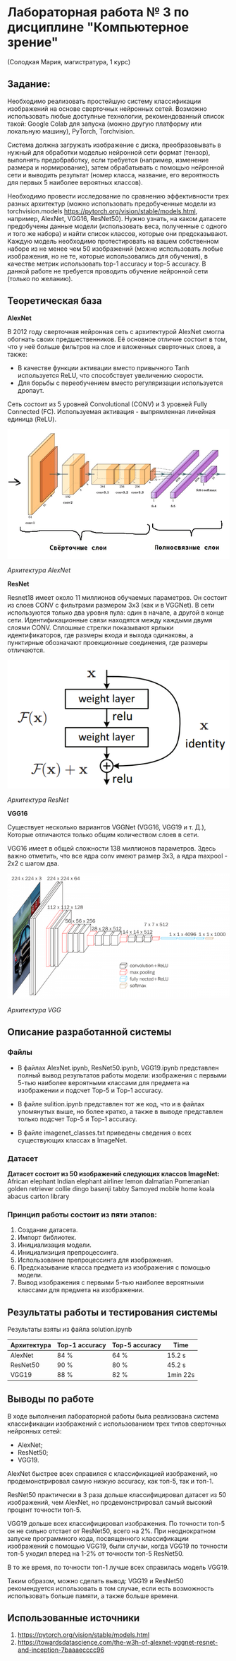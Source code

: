 # Лабораторная работа № 3 по дисциплине "Компьютерное зрение" 
(Солодкая Мария, магистратура, 1 курс)

## Задание:
Необходимо реализовать простейшую систему классификации изображений на основе сверточных нейронных сетей. Возможно использовать любые
доступные технологии, рекомендованный список такой: Google Colab для запуска (можно другую платформу или локальную машину), PyTorch, Torchvision.

Система должна загружать изображение с диска, преобразовывать в нужный для обработки моделью нейронной сети формат (тензор), выполнять
предобработку, если требуется (например, изменение размера и нормирование), затем обрабатывать с помощью нейронной сети и выводить
результат (номер класса, название, его вероятность для первых 5 наиболее вероятных классов).

Необходимо провести исследование по сравнению эффективности трех разных архитектур (можно использовать предобученные модели из
torchvision.models https://pytorch.org/vision/stable/models.html, например, AlexNet, VGG16, ResNet50). Нужно узнать, на каком датасете предобучены данные модели (использовать веса, полученные с одного и того же набора) и найти список классов, которые они предсказывают. Каждую модель необходимо протестировать на вашем собственном наборе из не менее чем 50 изображений (можно использовать любые изображения, но не те, которые использовались для обучения), в качестве метрик использовать top-1 accuracy и top-5 accuracy. В данной работе не требуется проводить обучение нейронной сети (только по желанию).

## Теоретическая база
**AlexNet**

В 2012 году сверточная нейронная сеть с архитектурой AlexNet смогла обогнать своих предшественников. Её основное отличие состоит в том, что у неё больше фильтров на слое и вложенных сверточных слоев, а также:

* В качестве функции активации вместо привычного Tanh используется ReLU, что способствует увеличению скорости.
* Для борьбы с переобучением вместо регуляризации используется дропаут.

Сеть состоит из 5 уровней Convolutional (CONV) и 3 уровней Fully Connected (FC). Используемая активация - выпрямленная линейная единица (ReLU). 

<img src="https://github.com/smlrdk/ComputerVision/blob/main/Lab3/readme_img/alexnet.png">

*Архитектура AlexNet* 

**ResNet**

Resnet18 имеет около 11 миллионов обучаемых параметров. Он состоит из слоев CONV с фильтрами размером 3х3 (как и в VGGNet). В сети используются только два уровня пула: один в начале, а другой в конце сети. Идентификационные связи находятся между каждыми двумя слоями CONV. Сплошные стрелки показывают ярлыки идентификаторов, где размеры входа и выхода одинаковы, а пунктирные обозначают проекционные соединения, где размеры отличаются. 

<img src="https://github.com/smlrdk/ComputerVision/blob/main/Lab3/readme_img/ResNet.png">

*Архитектура ResNet* 

**VGG16**

Существует несколько вариантов VGGNet (VGG16, VGG19 и т. Д.), Которые отличаются только общим количеством слоев в сети.

VGG16 имеет в общей сложности 138 миллионов параметров. Здесь важно отметить, что все ядра conv имеют размер 3x3, а ядра maxpool - 2x2 с шагом два.

<img src="https://github.com/smlrdk/ComputerVision/blob/main/Lab3/readme_img/VGG.png">

*Архитектура VGG* 

## Описание разработанной системы

### Файлы
* В файлах AlexNet.ipynb, ResNet50.ipynb, VGG19.ipynb представлен полный вывод результатов работы модели: изображения с первыми 5-тью наиболее вероятными классами для предмета на изображении и подсчет Top-5 и Top-1 accuracy.

* В файле sulition.ipynb представлен тот же код, что и в файлах упомянутых выше, но более кратко, а также в выводе представлен только подсчет Top-5 и Top-1 accuracy.

* В файле imagenet_classes.txt приведены сведения о всех существующих классах в ImageNet.

### Датасет

**Датасет состоит из 50 изображений следующих классов ImageNet:**
African elephant
Indian elephant
airliner
lemon
dalmatian
Pomeranian
golden retriever
collie
dingo
basenji
tabby
Samoyed
mobile home
koala
abacus
carton
library

### Принцип работы состоит из пяти этапов:
1. Создание датасета.
2. Импорт библиотек.
3. Инициализация модели.
4. Инициализиция препроцессинга.
5. Использование препроцессинга для изображения.
6. Предсказывание класса предмета из изображения с помощью модели.
7. Вывод изображения с первыми 5-тью наиболее вероятными классами для предмета на изображении.

## Результаты работы и тестирования системы

Результаты взяты из файла solution.ipynb

| Архитектура | Top-1 accuracy | Top-5 accuracy | Time   | 
|-------------|----------------|----------------|--------|
| AlexNet     |      84 %      |     64 %       |15.2 s  |
| ResNet50    |      90 %      |     80 %       |45.2 s  |
| VGG19       |      88 %      |     82 %       |1min 22s|

## Выводы по работе

В ходе выполнения лабораторной работы была реализована система классификации изображений с использованием трех типов сверточных нейронных сетей:
* AlexNet;
* ResNet50;
* VGG19.

AlexNet быстрее всех справился с классификацией изображений, но продемонстрировал самую низкую accuracy, как топ-5, так и топ-1.

ResNet50 практически в 3 раза дольше классифицировал датасет из 50 изображений, чем AlexNet, но продемонстрировал самый высокий процент точности топ-5.  

VGG19 дольше всех классифицировал изображения. По точности топ-5 он не сильно отстает от ResNet50, всего на 2%. При неоднократном запуске программного кода, посвященного классификации изображений с помощью VGG19, были случаи, когда VGG19 по точности топ-5 уходил вперед на 1-2% от точности топ-5 ResNet50.

В то же время, по точности топ-1 лучше всех справилась модель VGG19.

Таким образом, можно сделать вывод: VGG19 и ResNet50 рекомендуется использовать в том случае, если есть возможность использовать больше памяти, а также больше времени. 

## Использованные источники
1. https://pytorch.org/vision/stable/models.html 
2. https://towardsdatascience.com/the-w3h-of-alexnet-vggnet-resnet-and-inception-7baaaecccc96 